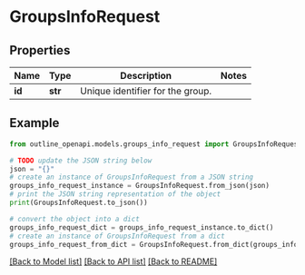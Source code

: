 # GroupsInfoRequest


## Properties

Name | Type | Description | Notes
------------ | ------------- | ------------- | -------------
**id** | **str** | Unique identifier for the group. | 

## Example

```python
from outline_openapi.models.groups_info_request import GroupsInfoRequest

# TODO update the JSON string below
json = "{}"
# create an instance of GroupsInfoRequest from a JSON string
groups_info_request_instance = GroupsInfoRequest.from_json(json)
# print the JSON string representation of the object
print(GroupsInfoRequest.to_json())

# convert the object into a dict
groups_info_request_dict = groups_info_request_instance.to_dict()
# create an instance of GroupsInfoRequest from a dict
groups_info_request_from_dict = GroupsInfoRequest.from_dict(groups_info_request_dict)
```
[[Back to Model list]](../README.md#documentation-for-models) [[Back to API list]](../README.md#documentation-for-api-endpoints) [[Back to README]](../README.md)


